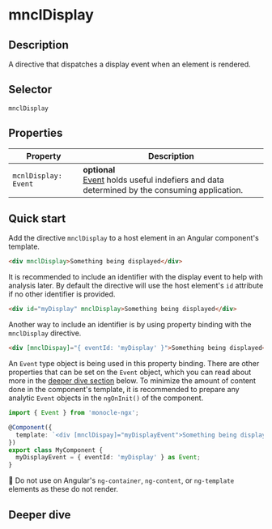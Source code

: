 # mnclDisplay

## Description

A directive that dispatches a display event when an element is rendered.

## Selector

```
mnclDisplay
```

## Properties

| Property             | Description                                                                                           |
| -------------------- | ----------------------------------------------------------------------------------------------------- |
| `mcnlDisplay: Event` | **optional** </br> [Event]() holds useful indefiers and data determined by the consuming application. |

## Quick start

Add the directive `mnclDisplay` to a host element in an Angular component's template.

```html
<div mnclDisplay>Something being displayed</div>
```

It is recommended to include an identifier with the display event to help with analysis later. By default the directive will use the host element's `id` attribute if no other identifier is provided.

```html
<div id="myDisplay" mnclDisplay>Something being displayed</div>
```

Another way to include an identifier is by using property binding with the `mnclDisplay` directive.

```html
<div [mnclDispay]="{ eventId: 'myDisplay' }">Something being displayed</div>
```

An `Event` type object is being used in this property binding. There are other properties that can be set on the `Event` object, which you can read about more in the [deeper dive section](#deeper-dive) below. To minimize the amount of content done in the component's template, it is recommended to prepare any analytic `Event` objects in the `ngOnInit()` of the component.

```typescript
import { Event } from 'monocle-ngx';

@Component({
  template: `<div [mnclDispay]="myDisplayEvent">Something being displayed</div>`,
})
export class MyComponent {
  myDisplayEvent = { eventId: 'myDisplay' } as Event;
}
```

:stop_sign: Do not use on Angular's `ng-container`, `ng-content`, or `ng-template` elements as these do not render.

## Deeper dive
